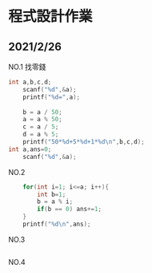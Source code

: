 # 程式設計作業
## 2021/2/26

 NO.1 找零錢
```c
int a,b,c,d;
	scanf("%d",&a);
	printf("%d=",a);
	
	b = a / 50;
	a = a % 50;
	c = a / 5;
	d = a % 5;
	printf("50*%d+5*%d+1*%d\n",b,c,d);
int a,ans=0;
	scanf("%d",&a);
```

 NO.2
```c
	for(int i=1; i<=a; i++){
		int b=1;
		b = a % i;
		if(b == 0) ans+=1;
	}
	printf("%d\n",ans);
```

 NO.3
```c

```

 NO.4
```c

```
